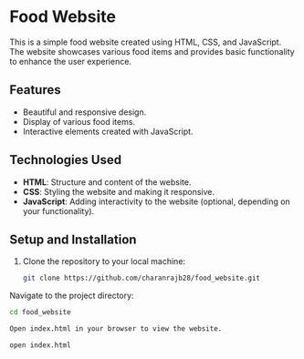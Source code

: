 # Food Website

This is a simple food website created using HTML, CSS, and JavaScript. The website showcases various food items and provides basic functionality to enhance the user experience.

## Features
- Beautiful and responsive design.
- Display of various food items.
- Interactive elements created with JavaScript.

## Technologies Used
- **HTML**: Structure and content of the website.
- **CSS**: Styling the website and making it responsive.
- **JavaScript**: Adding interactivity to the website (optional, depending on your functionality).

## Setup and Installation

1. Clone the repository to your local machine:

   ```bash
   git clone https://github.com/charanrajb28/food_website.git
Navigate to the project directory:
   ```cmd
  cd food_website

Open index.html in your browser to view the website.

open index.html
